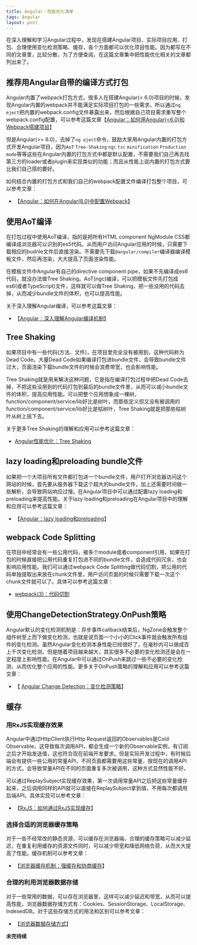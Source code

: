 ```yaml
---
title: Angular：性能优化清单
tags: Angular
layout: post
---
```


在深入理解和学习Angular过程中，发现在搭建Angular项目、实际项目应用、打包、合理使用变化检测策略、缓存，各个方面都可以优化项目性能。因为都写在不同的文章里，比较分散，为了方便查阅，在这篇文章集中把性能优化相关的文章都列出来了。


## 推荐用Angular自带的编译方式打包

Angular内置了webpack打包方式，很多人在搭建Angular(< 6.0)项目的时候，发现Angular内置的webpack并不能满足实际项目打包的一些需求，所以通过```ng eject```把内置的webpack.config文件暴露出来，然后根据自己项目需求重写整个webpack.config配置，可以参考这篇文章【[Angular：如何用Angular(<6.0)和Webpack搭建项目](https://limeii.github.io/2018/09/angular-webpack/)】


但是Angular(>= 6.0)，去掉了```ng eject```命令，鼓励大家用Angular内置的打包方式开发Angular项目，因为```AoT``` ```Tree-Shaking``` ```ngc``` ```tsc``` ```minification``` ```Production mode```等等这些在Angular内置的打包方式中都是默认配置，不需要我们自己再去找第三方的loader或者plugin来实现类似的功能；而且从性能上说内置的打包方式要比我们自己搭的要好。


如何结合内置的打包方式和我们自己的webpack配置文件编译打包整个项目，可以参考文章：
- 【[Angular：如何在Angular(8.0)中配置Webpack](https://limeii.github.io/2019/08/angular-customize-webpack/)】


## 使用AoT编译

在打包过程中使用AoT编译，指的是把所有HTML component NgModule CSS都编译成浏览器可以识别的es5代码。从而用户访问Angular应用的时候，只需要下载相应的budnle文件后直接渲染。不需要先下载```@angular/compiler```编译器编译模板文件，然后再渲染，大大提高了页面渲染性能。


在模板文件中Angular有自己的directive component pipe，如果不先编译成es6代码，就没办法做Tree Shaking。AoT(ngc)编译，可以把模板文件先打包成es6(或者TypeScript)文件，这样就可以做Tree Shaking，把一些没用的代码去掉，从而减少bundle文件的体积，也可以提高性能。


关于深入理解Angular编译，可以参考这篇文章：
- 【[Angular：深入理解Angular编译机制](https://limeii.github.io/2019/08/angular-compiler/)】


## Tree Shaking

如果项目中有一些代码(方法、文件)，在项目里完全没有被用到，这种代码称为Dead Code。大量Dead Code如果编译打包进bundle文件，会导致bundle文件过大，页面渲染下载bundle文件的时候会浪费带宽，也会影响性能。


Tree Shaking就是用来解决这种问题，它是指在编译打包过程中把Dead Code去掉，不把这些没用到的代码打包到最后的bundle文件里，从而可以减小bundle文件的体积，提高应用性能。可以把整个应用想象成一棵树，function/component/service/lib好比是树叶，而那些定义但又没有被调用的function/component/service/lib好比是枯树叶，Tree Shaking就是把那些枯树叶从树上摇下去。


关于更多Tree Shaking的理解和应用可以参考这篇文章：
- [Angular性能优化：Tree Shaking](https://limeii.github.io/2019/08/angular-tree-shaking/)


## lazy loading和preloading bundle文件
如果把一个大项目所有文件都打包进一个bundle文件，用户打开浏览器访问这个网站的时候，首先要从服务器下载这个超大的bundle文件，加上还需要时间做一些解析，会导致网站响应过慢。在Angular项目中可以通过配置lazy loading和preloading来提高性能。关于lazy loading和preloading在Angular项目中的理解和应用可以参考这篇文章：
- 【[Angular：lazy loading和preloading](https://limeii.github.io/2018/09/angular-lazy-loading/)】


## webpack Code Splitting
在项目中经常会有一些公用代码，被多个module或者component引用，如果在打包的时候直接把公用代码重复打包进不同的bundle文件，会造成代码冗余，也会影响应用性能。我们可以通过webpack Code Splitting做代码切割，把公用的代码单独提取出来放在chunk文件里，用户访问页面的时候只需要下载一次这个chunk文件就可以了。具体可以参考这篇文章：
- [webpack(3)：代码切割](https://limeii.github.io/2018/10/webpack-code-splitting/)


## 使用ChangeDetectionStrategy.OnPush策略
Angular默认的变化检测机制是：异步事件callback结束后，NgZone会触发整个组件树至上而下做变化检测，也就是说页面一个小小的Click事件就会触发所有组件的变化检测。虽然Angular变化检测本身性能已经很好了，在毫秒内可以做成百上千次变化检测。但是随着项目越来越大，其实很多不必要的变化检测还是会在一定程度上影响性能。在Angular中可以通过OnPush来跳过一些不必要的变化检测，从而优化整个应用的性能。更多关于OnPush策略的理解和应用可以参考这篇文章：
- 【 [Angular Change Detection：变化检测策略](https://limeii.github.io/2019/06/angular-changeDetectionStrategy-OnPush/)】


## 缓存
### 用RxJS实现缓存效果
Angular中通过HttpClient执行Http Request返回的Observables是Cold Observable，这导致每次调用API，都会生成一个新的Observable实例，有订阅之后才开始发送值，这也符合现在前端开发要求。但是实际开发过程中，有时候后端会有提供一些公用的常量API，不同页面都需要用这些常量，按现在的调用API的方式，会导致常量API在不同的页面重复多次被调用，这种方式显然性能不好。

可以通过ReplaySubject实现缓存效果，第一次调用常量API之后把这些常量缓存起来，之后调用同样的API就可以直接在ReplaySubject拿到值，不用每次都调用后端API。具体实现可以参考文章：
- 【[RxJS：如何通过RxJS实现缓存](https://limeii.github.io/2019/08/rxjs-caching/)】

### 选择合适的浏览器缓存策略
对于一些不经常改的静态资源，可以缓存在浏览器端，合理的缓存策略可以减少延迟，在重复利用缓存的资源文件同时，可以减少带宽和降低网络负荷，从而大大提高了性能。缓存机制可以参考文章：
- 【[浏览器缓存机制：强缓存和协商缓存](https://limeii.github.io/2018/11/web-cache/)】

### 合理的利用浏览器数据存储
对于一些常用的数据，可以存在浏览器里，这样可以减少延迟和带宽，从而可以提高性能，浏览器数据存储方式有：Cookies、SessionStorage、LocalStorage、IndexedDB。对于这些存储方式的用法和区别可以参考文章：
- 【[浏览器数据存储方式](https://limeii.github.io/2018/11/web-storage/)】


**未完待续**
